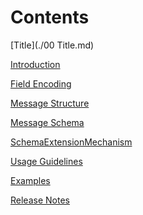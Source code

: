Contents
========

[Title](./00 Title.md)

[Introduction](./01Intoduction.md)

[Field Encoding](./02FieldEncoding.md)

[Message Structure](./03MessageStructure.md)

[Message Schema](./04MessageSchema.md)

[SchemaExtensionMechanism](./05SchemaExtensionMechanism.md)

[Usage Guidelines](./06UsageGuidelines.md)

[Examples](./07Examples.md)

[Release Notes](./08ReleaseNotes.md)